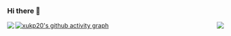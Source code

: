### Hi there 👋

<!--
**xukp20/xukp20** is a ✨ _special_ ✨ repository because its `README.md` (this file) appears on your GitHub profile.

Here are some ideas to get you started:

- 🔭 I’m currently working on ...
- 🌱 I’m currently learning ...
- 👯 I’m looking to collaborate on ...
- 🤔 I’m looking for help with ...
- 💬 Ask me about ...
- 📫 How to reach me: ...
- 😄 Pronouns: ...
- ⚡ Fun fact: ...
-->

<img align="left" src="https://github-readme-stats.vercel.app/api?username=xukp20&include_all_commits=true&count_private-true&custom_title=xukp20&theme=transparent">

<img align="right" src="https://github-readme-stats.vercel.app/api/top-langs/?username=xukp20&layout=compact">

[![xukp20's github activity graph](https://github-readme-activity-graph.vercel.app/graph?username=xukp20&theme=github-compact)](https://github.com/ashutosh00710/github-readme-activity-graph)
